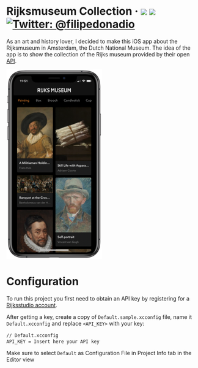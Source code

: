 # Rijksmuseum Collection &middot; <img src="https://img.shields.io/badge/iOS-12.0+-blue.svg" /> <img src="https://img.shields.io/badge/Swift-5.0-brightgreen.svg" /> <a href="https://twitter.com/filipedonadio"><img src="https://img.shields.io/badge/Contact-@filipedonadio-lightgrey.svg?style=flat" alt="Twitter: @filipedonadio" /></a>

As an art and history lover, I decided to make this iOS app about the Rijksmuseum in Amsterdam, the Dutch National Museum. The idea of the app is to show the collection of the Rijks museum provided by their open [API](https://www.rijksmuseum.nl/en/data).

<img src="screenshot.png" alt="Rijksmuseum Collection app screenshot" width="250">

# Configuration

To run this project you first need to obtain an API key by registering for a [Rijksstudio account](https://www.rijksmuseum.nl/en/rijksstudio).

After getting a key, create a copy of `Default.sample.xcconfig` file, name it `Default.xcconfig` and replace `<API_KEY>` with your key:

```shell
// Default.xcconfig
API_KEY = Insert here your API key
```

Make sure to select `Default` as Configuration File in Project Info tab in the Editor view